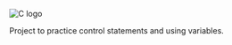 ![C logo](https://seeklogo.com/images/C/c-programming-language-logo-9B32D017B1-seeklogo.com.png)

Project to practice control statements and using variables.
